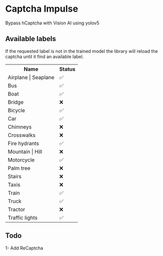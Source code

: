 # Captcha Impulse

Bypass hCaptcha with Vision AI using yolov5

## Available labels

If the requested label is not in the trained model the library will reload the captcha until it find an available label.

<table>
    <tr>
        <th>Name</th>
        <th>Status</th>
    </tr>
    <tr>
        <td>Airplane | Seaplane</td>
        <td>✅</td>
    </tr>
    <tr>
        <td>Bus</td>
        <td>✅</td>
    </tr>
    <tr>
        <td>Boat</td>
        <td>✅</td>
    </tr>
    <tr>
        <td>Bridge</td>
        <td>❌</td>
    </tr>
    <tr>
        <td>Bicycle</td>
        <td>✅</td>
    </tr>
    <tr>
        <td>Car</td>
        <td>✅</td>
    </tr>
    <tr>
        <td>Chimneys</td>
        <td>❌</td>
    </tr>
    <tr>
        <td>Crosswalks</td>
        <td>❌</td>
    </tr>
    <tr>
        <td>Fire hydrants</td>
        <td>✅</td>
    </tr>
    <tr>
        <td>Mountain | Hill</td>
        <td>❌</td>
    </tr>
    <tr>
        <td>Motorcycle</td>
        <td>✅</td>
    </tr>
    <tr>
        <td>Palm tree</td>
        <td>❌</td>
    </tr>
    <tr>
        <td>Stairs</td>
        <td>❌</td>
    </tr>
    <tr>
        <td>Taxis</td>
        <td>❌</td>
    </tr>
    <tr>
        <td>Train</td>
        <td>✅</td>
    </tr>
    <tr>
        <td>Truck</td>
        <td>✅</td>
    </tr>
    <tr>
        <td>Tractor</td>
        <td>❌</td>
    </tr>
    <tr>
        <td>Traffic lights</td>
        <td>✅</td>
    </tr>
</table>

## Todo

1- Add ReCaptcha